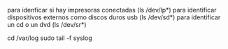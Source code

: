 para idenficar si hay impresoras conectadas
(ls /dev/lp*)
para identificar dispositivos externos como discos duros usb 
(ls /dev/sd*)
para identificar un cd o un dvd
(ls /dev/sr*)

cd /var/log
sudo tail -f syslog